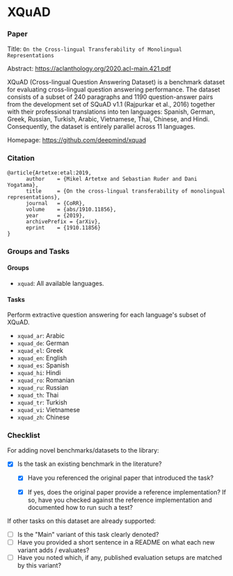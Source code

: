 # XQuAD

### Paper

Title: `On the Cross-lingual Transferability of Monolingual Representations`

Abstract: https://aclanthology.org/2020.acl-main.421.pdf

XQuAD (Cross-lingual Question Answering Dataset) is a benchmark dataset for evaluating cross-lingual question answering performance. The dataset consists of a subset of 240 paragraphs and 1190 question-answer pairs from the development set of SQuAD v1.1 (Rajpurkar et al., 2016) together with their professional translations into ten languages: Spanish, German, Greek, Russian, Turkish, Arabic, Vietnamese, Thai, Chinese, and Hindi. Consequently, the dataset is entirely parallel across 11 languages.

Homepage: https://github.com/deepmind/xquad


### Citation

```
@article{Artetxe:etal:2019,
      author    = {Mikel Artetxe and Sebastian Ruder and Dani Yogatama},
      title     = {On the cross-lingual transferability of monolingual representations},
      journal   = {CoRR},
      volume    = {abs/1910.11856},
      year      = {2019},
      archivePrefix = {arXiv},
      eprint    = {1910.11856}
}
```

### Groups and Tasks

#### Groups

* `xquad`: All available languages.

#### Tasks
Perform extractive question answering for each language's subset of XQuAD.
* `xquad_ar`: Arabic
* `xquad_de`: German
* `xquad_el`: Greek
* `xquad_en`: English
* `xquad_es`: Spanish
* `xquad_hi`: Hindi
* `xquad_ro`: Romanian
* `xquad_ru`: Russian
* `xquad_th`: Thai
* `xquad_tr`: Turkish
* `xquad_vi`: Vietnamese
* `xquad_zh`: Chinese



### Checklist

For adding novel benchmarks/datasets to the library:
* [x] Is the task an existing benchmark in the literature?
  * [x] Have you referenced the original paper that introduced the task?
  * [x] If yes, does the original paper provide a reference implementation? If so, have you checked against the reference implementation and documented how to run such a test?


If other tasks on this dataset are already supported:
* [ ] Is the "Main" variant of this task clearly denoted?
* [ ] Have you provided a short sentence in a README on what each new variant adds / evaluates?
* [ ] Have you noted which, if any, published evaluation setups are matched by this variant?
